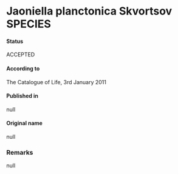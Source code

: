 Jaoniella planctonica Skvortsov SPECIES
=======

#### Status
ACCEPTED

#### According to
The Catalogue of Life, 3rd January 2011

#### Published in
null

#### Original name
null

### Remarks
null